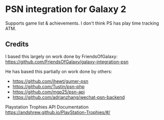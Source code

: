 # PSN integration for Galaxy 2

Supports game list & achievements. I don't think PS has play time tracking ATM.

## Credits
I based this largely on work done by FriendsOfGalaxy:
https://github.com/FriendsOfGalaxy/galaxy-integration-psn

He has based this partially on work done by others:
* https://github.com/jhewt/gumer-psn
* https://github.com/Tustin/psn-php
* https://github.com/mgp25/psn-api
* https://github.com/adrianzhang/wechat-psn-backend

Playstation Trophies API Documentation
https://andshrew.github.io/PlayStation-Trophies/#/